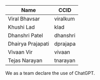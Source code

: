 | **Name**     | **CCID** |
|--------------|----------|
|Viral Bhavsar | viralkum |
|Khushi Lad | klad|
|Dhanshri Patel | dhanshri|
|Dhairya Prajapati | dprajapa|
|Vivaan Vir | vivaan|
|Tejas Narayan | tnarayan|


We as a team declare the use of ChatGPT.
